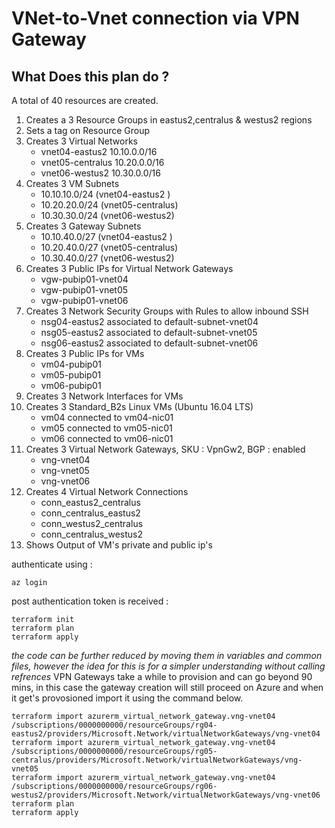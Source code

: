 # VNet-to-Vnet connection via VPN Gateway
## What Does this plan do ?
A total of 40 resources are created.

1. Creates a 3 Resource Groups in eastus2,centralus & westus2 regions
2. Sets a tag on Resource Group
3. Creates 3 Virtual Networks
   * vnet04-eastus2     10.10.0.0/16 
   * vnet05-centralus  10.20.0.0/16 
   * vnet06-westus2     10.30.0.0/16 
4. Creates 3 VM Subnets
   * 10.10.10.0/24 (vnet04-eastus2 ) 
   * 10.20.20.0/24 (vnet05-centralus)
   * 10.30.30.0/24 (vnet06-westus2)
5. Creates 3 Gateway Subnets
   * 10.10.40.0/27 (vnet04-eastus2 ) 
   * 10.20.40.0/27 (vnet05-centralus)
   * 10.30.40.0/27 (vnet06-westus2)
6. Creates 3 Public IPs for Virtual Network Gateways
   * vgw-pubip01-vnet04 
   * vgw-pubip01-vnet05
   * vgw-pubip01-vnet06
7. Creates 3 Network Security Groups with Rules to allow inbound SSH
   * nsg04-eastus2 associated to default-subnet-vnet04
   * nsg05-eastus2 associated to default-subnet-vnet05
   * nsg06-eastus2 associated to default-subnet-vnet06
8.  Creates 3 Public IPs for VMs
    * vm04-pubip01  
    * vm05-pubip01  
    * vm06-pubip01  
9.  Creates 3 Network Interfaces for VMs
10. Creates 3 Standard_B2s Linux VMs (Ubuntu 16.04 LTS)
    * vm04 connected to vm04-nic01
    * vm05 connected to vm05-nic01
    * vm06 connected to vm06-nic01
11. Creates 3 Virtual Network Gateways, SKU : VpnGw2, BGP : enabled
    * vng-vnet04 
    * vng-vnet05
    * vng-vnet06 
12. Creates 4 Virtual Network Connections
    * conn_eastus2_centralus
    * conn_centralus_eastus2
    * conn_westus2_centralus
    * conn_centralus_westus2
13. Shows Output of VM's private and public ip's

authenticate using : 
```
az login
```

post authentication token is received :

```
terraform init
terraform plan
terraform apply
```

*the code can be further reduced by moving them in variables and common files, however the idea for this is for a simpler understanding without calling refrences*
VPN Gateways take a while to provision and can go beyond 90 mins, in this case the gateway creation will still proceed on Azure and when it get's provosioned import it using the command below.

```
terraform import azurerm_virtual_network_gateway.vng-vnet04 /subscriptions/0000000000/resourceGroups/rg04-eastus2/providers/Microsoft.Network/virtualNetworkGateways/vng-vnet04
terraform import azurerm_virtual_network_gateway.vng-vnet04 /subscriptions/0000000000/resourceGroups/rg05-centralus/providers/Microsoft.Network/virtualNetworkGateways/vng-vnet05
terraform import azurerm_virtual_network_gateway.vng-vnet04 /subscriptions/0000000000/resourceGroups/rg06-westus2/providers/Microsoft.Network/virtualNetworkGateways/vng-vnet06
terraform plan
terraform apply
```